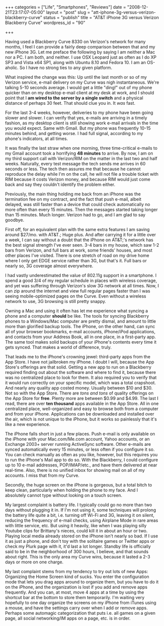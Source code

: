 +++
categories = ["Life", "Smartphones", "Reviews"]
date = "2008-12-21T23:17:07-05:00"
layout = "post"
slug = "att-iphone-3g-versus-verizon-blackberry-curve"
status = "publish"
title = "AT&T iPhone 3G versus Verizon Blackberry Curve"
wordpress_id = "90"

+++

Having used a Blackberry Curve 8330 on Verizon's network for many months, I
feel I can provide a fairly deep comparison between that and my new iPhone 3G.
Let me preface the following by saying I am neither a Mac nor a PC. I am both,
and neither. I use OSX Leopard just as often as I do XP SP3 and Vista x64 SP1,
along with Ubuntu 8.10 and Fedora 10. I am an OS-aholic. So I have no strong
ties to any given platform.

What inspired the change was this: Up until the last month or so of my Verizon
service, e-mail delivery on my Curve was nigh instantaneous. We're talking
5-10 seconds average. I would get a little "ding!" out of my phone quicker
than on my desktop e-mail client at my desk at work, and I should point that I
**am wired to the server by a single switch** and a physical distance of
perhaps 30 feet. That should clue you in. It _was_ fast.

For the last 3-4 weeks, however, deliveries to my phone have been going slower
and slower. I can verify that yes, e-mails are arriving in a timely fashion,
as my desktop client is still showing work e-mail arrivals in the time you
would expect. Same with Gmail. But my phone was frequently 10-15 minutes
behind, and getting worse. I had full signal, according to my phone's
indicators, at all times.
<!--more-->

It was finally the last straw when one morning, three time-critical e-mails to
my Gmail account took a horrifying **48 minutes** to arrive. By now, I am on
my third support call with Verizon/RIM on the matter in the last two and half
weeks. Naturally, every test message the tech sends me arrives in 60 seconds
or less. The tech then assures me that because he cannot reproduce the delay
while I'm on the call, he will not file a trouble ticket with RIM because it
costs Verizon money, and because RIM would just come back and say they
couldn't identify the problem either.

Previously, the main thing holding me back from an iPhone was the termination
fee on my contract, and the fact that push e-mail, albeit delayed, was still
faster than a device that could check automatically no more often than every
15 minutes. Then the messages started taking longer than 15 minutes. Much
longer. Verizon had to go, and I am glad to say goodbye.

First off, for an equivalent plan with the same extra features I am saving
around $27/mo. with AT&T.; Huge plus. And after carrying it for a little over
a week, I can say without a doubt that the iPhone on AT&T;'s network has the
best signal strength I've ever seen. 3-4 bars in my house, which saw 1-2 bars
from Verizon, and full bars at work, some friends' houses, and most other
places I've visited. There is one stretch of road on my drive home where I
only get EDGE service rather than 3G, but that's it. Full bars or nearly so,
3G coverage almost everywhere.

I had vastly underestimated the value of 802.11g support in a smartphone. I
spend a good 3/4 of my regular schedule in places with wireless coverage, and
yet was suffering through Verizon's slow 3G network at all times. Now, I can
zip around the internet and view full regular pages faster than I was seeing
mobile-optimized pages on the Curve. Even without a wireless network to use,
3G browsing is still pretty snappy.

Owning a Mac and using it often has let me experience what syncing a phone and
a computer **should** be like. The tools for syncing Blackberry phones to a
Windows/Mac computer are pretty dismal, and amount to little more than
glorified backup tools. The iPhone, on the other hand, can sync all of your
browser bookmarks, e-mail accounts, iPhone/iPod applications, and contacts
from your Address Book, all in one place, in a first-party app. The same tool
makes solid backups of your iPhone's contents every time it gets synced. That
makes a world of difference, truly.

That leads me to the iPhone's crowning jewel: third-party apps from the App
Store. I have not jailbroken my iPhone. I doubt I will, because the App
Store's offerings are that solid. Getting a new app to run on a Blackberry
required finding out about the software and where to find it, because there
was no centralized place to look for them. It also required you to verify that
it would run correctly on your specific model, which was a total crapshoot.
And nearly any quality app costed money. Usually between $10 and $30. Not so
with the App Store. There are _tons and tons_ of quality offerings on the App
Store for **free**. Plenty more are between $0.99 and $4.99. The last I read,
there are over **ten thousand** apps available in the App Store. All in one
centralized place, well-organized and easy to browse both from a computer and
from your iPhone. Applications can be downloaded and installed over the air,
which is not unique to the iPhone, but it works so painlessly that it's like a
new experience.

The iPhone falls short in just a few places. Push e-mail is only available on
the iPhone with your Mac.com/Me.com account, Yahoo accounts, or an Exchange
2003+ server running ActiveSync software. Other e-mails are synced
automatically every 15 minutes, or less often if you configure it so. You can
check manually as often as you like, however, but this requires you to run the
iPhone's Mail app to do so. With the Blackberry, I could configure up to 10
e-mail addresses, POP/IMAP/etc., and have them delivered at near real-time.
Also, there is no unified inbox for showing mail on all of my accounts. I miss
that from my Curve.

Secondly, the huge screen on the iPhone is gorgeous, but a total bitch to keep
clean, particularly when holding the phone to my face. And I absolutely cannot
type without looking on a touch screen.

My largest complaint is battery life. I typically could go no more than two
days without plugging it in. If I'm not using it, some techniques will prolong
the battery life quite a bit, i.e. turning off Wi-Fi and 3G, leaving it on
silent, reducing the frequency of e-mail checks, using Airplane Mode in rare
areas with little service, etc. But using it heavily, like when I was playing
silly Youtube clips for Brittany's nieces, could kill it in about an hour or
two. Playing local media already stored on the iPhone isn't nearly so bad. If
I use it as just a phone, and don't toy with the solitaire games or Twitter
apps or check my Plurk page with it, it'd last a lot longer. Standby life is
officially said to be in the neighborhood of 300 hours, I believe, and that
sounds about right. This is the only area my Curve wins, because it lasted a
2-3 days or more on one charge.

My last complaint stems from my tendency to try out lots of new Apps:
Organizing the Home Screen kind of sucks. You enter the configuration mode
that lets you drag apps around to organize them, but you have to do it on the
iPhone, and the organization is lost if you add and remove apps frequently.
And you can, at most, move 4 apps at a time by using the shortcut bar at the
bottom to store them temporarily. I'm waiting very hopefully to one day
organize the screens on my iPhone from iTunes using a mouse, and have the
settings carry over when I add or remove apps. Perhaps some automagic
categorization that puts i.e. all games on a given page, all social
networking/IM apps on a page, etc. is in order.

